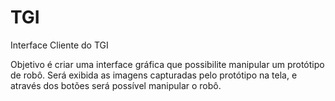 TGI
===

Interface Cliente do TGI

Objetivo é criar uma interface gráfica que possibilite manipular um protótipo de robô. Será exibida as imagens capturadas pelo protótipo na tela, e através dos botões será possível manipular o robô.
